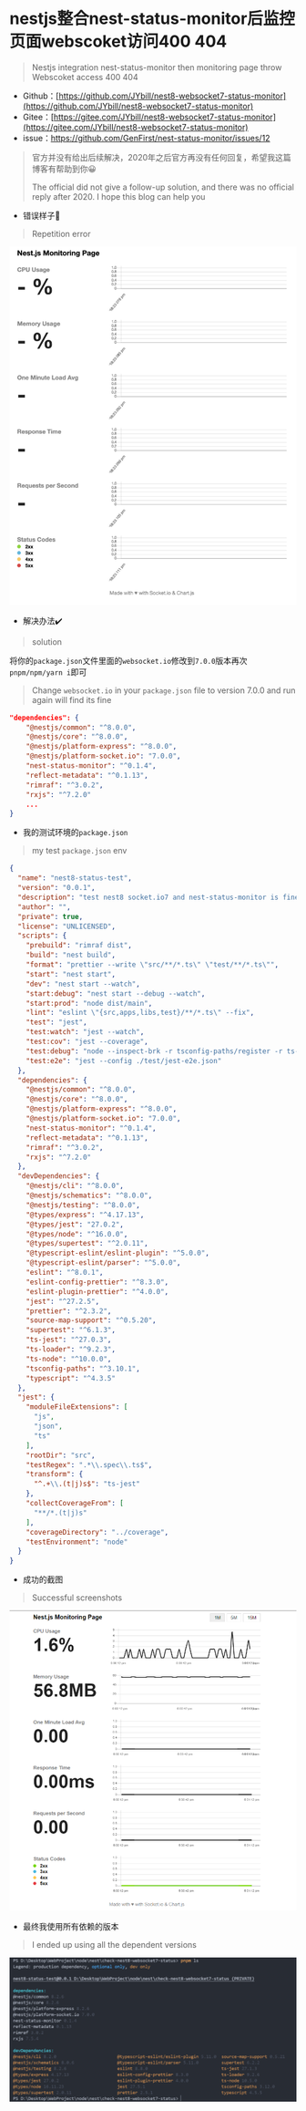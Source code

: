 # nestjs整合nest-status-monitor后监控页面webscoket访问400 404

> Nestjs integration nest-status-monitor then monitoring page throw Webscoket access 400 404

+ Github：[https://github.com/JYbill/nest8-websocket7-status-monitor](https://github.com/JYbill/nest8-websocket7-status-monitor)
+ Gitee：[https://gitee.com/JYbill/nest8-websocket7-status-monitor](https://gitee.com/JYbill/nest8-websocket7-status-monitor)
+ issue：https://github.com/GenFirst/nest-status-monitor/issues/12

> 官方并没有给出后续解决，2020年之后官方再没有任何回复，希望我这篇博客有帮助到你😀
>
> The official did not give a follow-up solution, and there was no official reply after 2020. I hope this blog can help you

+ 错误样子👺

> Repetition error

![](./images/1.png)



+ 解决办法✔️

> solution

将你的`package.json`文件里面的`websocket.io`修改到`7.0.0`版本再次`pnpm/npm/yarn i`即可

> Change `websocket.io` in your `package.json` file to version 7.0.0 and run again will find its fine

```json
"dependencies": {
    "@nestjs/common": "^8.0.0",
    "@nestjs/core": "^8.0.0",
    "@nestjs/platform-express": "^8.0.0",
    "@nestjs/platform-socket.io": "7.0.0",
    "nest-status-monitor": "^0.1.4",
    "reflect-metadata": "^0.1.13",
    "rimraf": "^3.0.2",
    "rxjs": "^7.2.0"
    ...
}
```



+ 我的测试环境的`package.json`

> my test `package.json` env

```json
{
  "name": "nest8-status-test",
  "version": "0.0.1",
  "description": "test nest8 socket.io7 and nest-status-monitor is fine",
  "author": "",
  "private": true,
  "license": "UNLICENSED",
  "scripts": {
    "prebuild": "rimraf dist",
    "build": "nest build",
    "format": "prettier --write \"src/**/*.ts\" \"test/**/*.ts\"",
    "start": "nest start",
    "dev": "nest start --watch",
    "start:debug": "nest start --debug --watch",
    "start:prod": "node dist/main",
    "lint": "eslint \"{src,apps,libs,test}/**/*.ts\" --fix",
    "test": "jest",
    "test:watch": "jest --watch",
    "test:cov": "jest --coverage",
    "test:debug": "node --inspect-brk -r tsconfig-paths/register -r ts-node/register node_modules/.bin/jest --runInBand",
    "test:e2e": "jest --config ./test/jest-e2e.json"
  },
  "dependencies": {
    "@nestjs/common": "^8.0.0",
    "@nestjs/core": "^8.0.0",
    "@nestjs/platform-express": "^8.0.0",
    "@nestjs/platform-socket.io": "7.0.0",
    "nest-status-monitor": "^0.1.4",
    "reflect-metadata": "^0.1.13",
    "rimraf": "^3.0.2",
    "rxjs": "^7.2.0"
  },
  "devDependencies": {
    "@nestjs/cli": "^8.0.0",
    "@nestjs/schematics": "^8.0.0",
    "@nestjs/testing": "^8.0.0",
    "@types/express": "^4.17.13",
    "@types/jest": "27.0.2",
    "@types/node": "^16.0.0",
    "@types/supertest": "^2.0.11",
    "@typescript-eslint/eslint-plugin": "^5.0.0",
    "@typescript-eslint/parser": "^5.0.0",
    "eslint": "^8.0.1",
    "eslint-config-prettier": "^8.3.0",
    "eslint-plugin-prettier": "^4.0.0",
    "jest": "^27.2.5",
    "prettier": "^2.3.2",
    "source-map-support": "^0.5.20",
    "supertest": "^6.1.3",
    "ts-jest": "^27.0.3",
    "ts-loader": "^9.2.3",
    "ts-node": "^10.0.0",
    "tsconfig-paths": "^3.10.1",
    "typescript": "^4.3.5"
  },
  "jest": {
    "moduleFileExtensions": [
      "js",
      "json",
      "ts"
    ],
    "rootDir": "src",
    "testRegex": ".*\\.spec\\.ts$",
    "transform": {
      "^.+\\.(t|j)s$": "ts-jest"
    },
    "collectCoverageFrom": [
      "**/*.(t|j)s"
    ],
    "coverageDirectory": "../coverage",
    "testEnvironment": "node"
  }
}

```



+ 成功的截图

> Successful screenshots

![](./images/2.png)



+ 最终我使用所有依赖的版本

> I ended up using all the dependent versions

![](./images/3.png)

